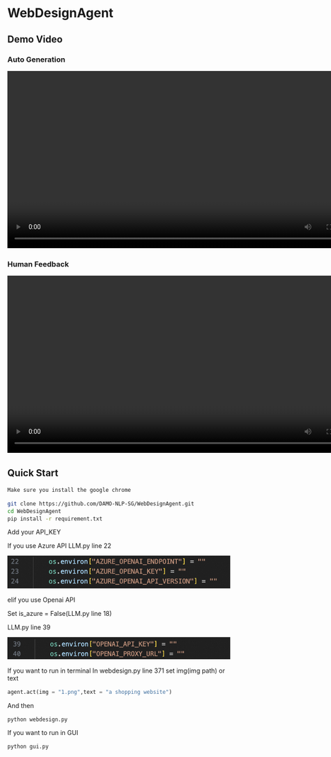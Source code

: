 # WebDesignAgent
## Demo Video
### Auto Generation
<div align="center"><video src="https://github.com/DAMO-NLP-SG/WebDesignAgent/blob/4c23061232f733b9753f5278b2205add3ddcd226/assets/autogen.mp4"width="800"></div>
  
### Human Feedback
<div align="center"><video src="https://github.com/DAMO-NLP-SG/WebDesignAgent/blob/4c23061232f733b9753f5278b2205add3ddcd226/assets/feedback.mp4" width="800"></div>



## Quick Start

```bash
Make sure you install the google chrome
```

```bash
git clone https://github.com/DAMO-NLP-SG/WebDesignAgent.git
cd WebDesignAgent
pip install -r requirement.txt
```

Add your API_KEY

If you use Azure API
LLM.py line 22
<div style="text-align: center;">
  <img src="assets/azure_api.png"/>
</div>

elif you use Openai API

Set is_azure = False(LLM.py line 18)

LLM.py line 39
<div style="text-align: center;">
  <img src="assets/openai_api.png"/>
</div>


If you want to run in terminal
In webdesign.py line 371 set img(img path) or text

```python
agent.act(img = "1.png",text = "a shopping website")
```

And then
```bash
python webdesign.py
```


If you want to run in GUI
```python
python gui.py
```



